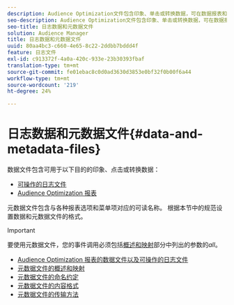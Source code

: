 ```yaml
---
description: Audience Optimization文件包含印象、单击或转换数据，可在数据报表和可操作日志文件中使用。 元数据文件包含与各种报表选项和菜单项对应的可读名称。 根据本节中的规范设置数据和元数据文件的格式。
seo-description: Audience Optimization文件包含印象、单击或转换数据，可在数据报表和可操作日志文件中使用。 元数据文件包含与各种报表选项和菜单项对应的可读名称。 根据本节中的规范设置数据和元数据文件的格式。
seo-title: 日志数据和元数据文件
solution: Audience Manager
title: 日志数据和元数据文件
uuid: 80aa4bc3-c660-4e65-8c22-2ddbb7bddd4f
feature: 日志文件
exl-id: c913372f-4a0a-420c-933e-23b30393fbaf
translation-type: tm+mt
source-git-commit: fe01ebac8c0d0ad3630d3853e0bf32f0b00f6a44
workflow-type: tm+mt
source-wordcount: '219'
ht-degree: 24%

---
```


# 日志数据和元数据文件{#data-and-metadata-files}

数据文件包含可用于以下目的的印象、点击或转换数据：

* [可操作的日志文件](/help/using/integration/media-data-integration/actionable-log-files.md)
* [Audience Optimization 报表](/help/using/reporting/audience-optimization-reports/audience-optimization-reports.md)

元数据文件包含与各种报表选项和菜单项对应的可读名称。 根据本节中的规范设置数据和元数据文件的格式。

>[!IMPORTANT]
>
>要使用元数据文件，您的事件调用必须包括[概述和映射](../../../reporting/audience-optimization-reports/metadata-files-intro/metadata-file-overview.md)部分中列出的参数的&#x200B;*all*。

* [Audience Optimization 报表的数据文件以及可操作的日志文件](/help/using/reporting/audience-optimization-reports/metadata-files-intro/datafiles-intro.md)
* [元数据文件的概述和映射](/help/using/reporting/audience-optimization-reports/metadata-files-intro/metadata-file-overview.md)
* [元数据文件的命名约定](/help/using/reporting/audience-optimization-reports/metadata-files-intro/metadata-file-names.md)
* [元数据文件的内容格式](/help/using/reporting/audience-optimization-reports/metadata-files-intro/metadata-file-contents.md)
* [元数据文件的传输方法](/help/using/reporting/audience-optimization-reports/metadata-files-intro/metadata-delivery-methods.md)
